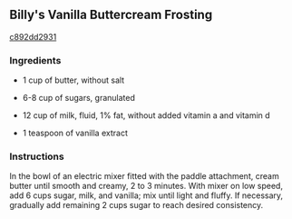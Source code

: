 ## Billy's Vanilla Buttercream Frosting

[c892dd2931](http://www.food.com/recipe/billys-vanilla-buttercream-frosting-342877)

### Ingredients

 - 1 cup of butter, without salt

 - 6-8 cup of sugars, granulated

 - 12 cup of milk, fluid, 1% fat, without added vitamin a and vitamin d

 - 1 teaspoon of vanilla extract

### Instructions

In the bowl of an electric mixer fitted with the paddle attachment, cream butter until smooth and creamy, 2 to 3 minutes. With mixer on low speed, add 6 cups sugar, milk, and vanilla; mix until light and fluffy. If necessary, gradually add remaining 2 cups sugar to reach desired consistency.